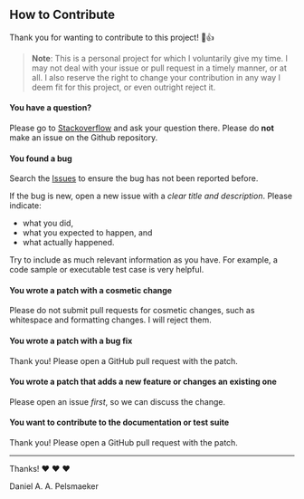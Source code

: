 ## How to Contribute
Thank you for wanting to contribute to this project! :tada::+1:

> **Note**: This is a personal project for which I voluntarily give my time.
> I may not deal with your issue or pull request in a timely manner, or at all.
> I also reserve the right to change your contribution in any way I deem fit
> for this project, or even outright reject it.

#### **You have a question?**
Please go to [Stackoverflow](https://stackoverflow.com/) and ask your question there.
Please do **not** make an issue on the Github repository.

#### **You found a bug**
Search the [Issues](https://github.com/Virtlink/go-colonize/issues)
to ensure the bug has not been reported before.

If the bug is new, open a new issue with a _clear title and description_.
Please indicate:
- what you did,
- what you expected to happen, and
- what actually happened.

Try to include as much relevant information as you have.
For example, a code sample or executable test case is very helpful.


#### **You wrote a patch with a cosmetic change**
Please do not submit pull requests for cosmetic changes,
such as whitespace and formatting changes. I will reject them.


#### **You wrote a patch with a bug fix**
Thank you! Please open a GitHub pull request with the patch.


#### **You wrote a patch that adds a new feature or changes an existing one**
Please open an issue _first_, so we can discuss the change.


#### **You want to contribute to the documentation or test suite**
Thank you! Please open a GitHub pull request with the patch.

---

Thanks! :heart: :heart: :heart:

Daniel A. A. Pelsmaeker
